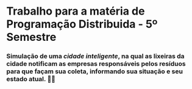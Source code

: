 # Trabalho para a matéria de Programação Distribuida - 5º Semestre

### Simulação de uma *cidade inteligente*, na qual as lixeiras da cidade notificam as empresas responsáveis pelos resíduos para que façam sua coleta, informando sua situação e seu estado atual. 🚮🚛